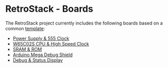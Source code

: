 <!--
 Copyright 2023 Greg Coonrod
 
 Licensed under the Apache License, Version 2.0 (the "License");
 you may not use this file except in compliance with the License.
 You may obtain a copy of the License at
 
     http://www.apache.org/licenses/LICENSE-2.0
 
 Unless required by applicable law or agreed to in writing, software
 distributed under the License is distributed on an "AS IS" BASIS,
 WITHOUT WARRANTIES OR CONDITIONS OF ANY KIND, either express or implied.
 See the License for the specific language governing permissions and
 limitations under the License.
-->

# RetroStack - Boards

The RetroStack project currently includes the following boards based on a common [template](./retro-stack-template/):

- [Power Supply & 555 Clock](./retro-stack-power-clock/)
- [W65C02S CPU & High Speed Clock](./retro-stack-cpu/)
- [SRAM & ROM](./retro-stack-ram-rom/)
- [Arduino Mega Debug Shield](./retro-stack-debug-arduino-mega-shield/)
- [Debug & Status Display](./retro-stack-debug/)
